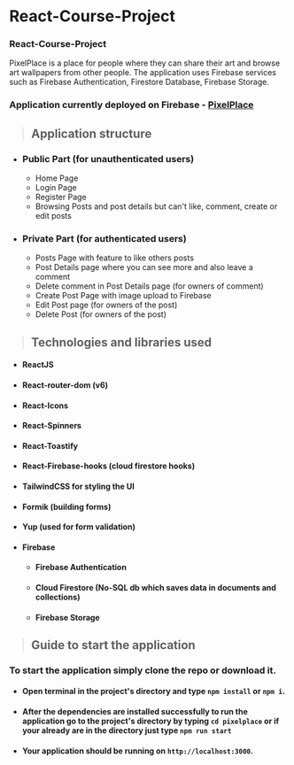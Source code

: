 # React-Course-Project

### React-Course-Project

PixelPlace is a place for people where they can share their art and browse art wallpapers from other people. The application uses Firebase services such as Firebase Authentication, Firestore Database, Firebase Storage.
<br />

### Application currently deployed on Firebase - <b>[PixelPlace](https://pixelplace-b8fac.web.app/)</b>

> ## Application structure

-   ### Public Part (for unauthenticated users)
    -   Home Page
    -   Login Page
    -   Register Page
    -   Browsing Posts and post details but can't like, comment, create or edit posts
-   ### Private Part (for authenticated users)
    -   Posts Page with feature to like others posts
    -   Post Details page where you can see more and also leave a comment
    -   Delete comment in Post Details page (for owners of comment)
    -   Create Post Page with image upload to Firebase
    -   Edit Post page (for owners of the post)
    -   Delete Post (for owners of the post)

> ## Technologies and libraries used

-   #### ReactJS
-   #### React-router-dom (v6)
-   #### React-Icons
-   #### React-Spinners
-   #### React-Toastify
-   #### React-Firebase-hooks (cloud firestore hooks)
-   #### TailwindCSS for styling the UI
-   #### Formik (building forms)
-   #### Yup (used for form validation)
-   #### Firebase
    -   #### Firebase Authentication
    -   #### Cloud Firestore (No-SQL db which saves data in documents and collections)
    -   #### Firebase Storage

> ## Guide to start the application

### To start the application simply clone the repo or download it.

-   #### Open terminal in the project's directory and type `npm install` or `npm i`.
-   #### After the dependencies are installed successfully to run the application go to the project's directory by typing `cd pixelplace` or if your already are in the directory just type `npm run start`
-   #### Your application should be running on `http://localhost:3000`.
